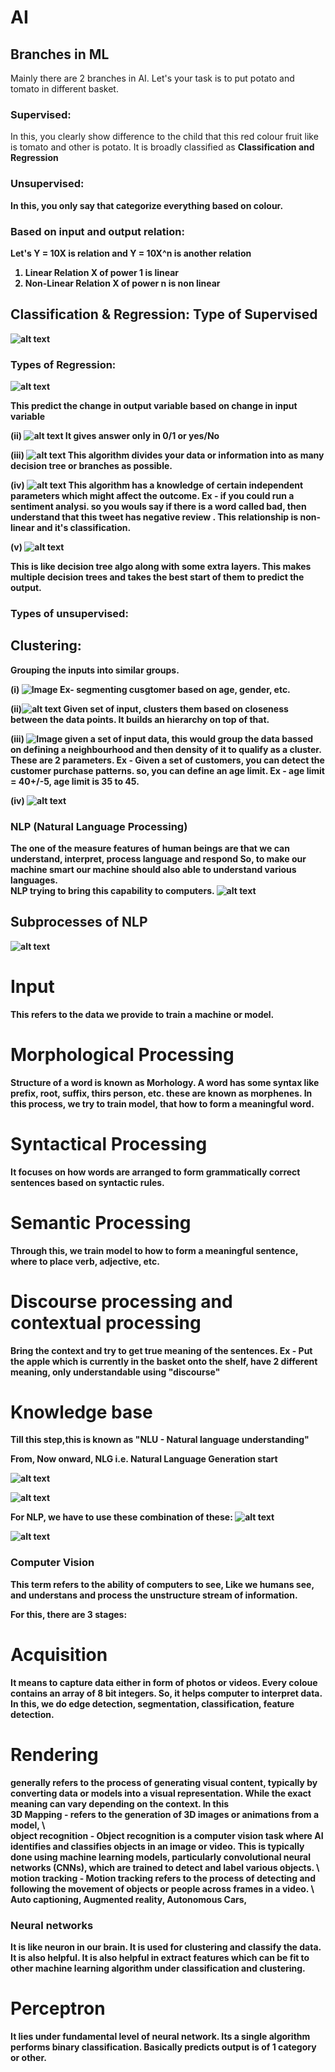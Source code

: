 # AI

## Branches in ML
Mainly there are 2 branches in AI. Let's your task is to put potato and tomato in different basket.
### Supervised:
In this, you clearly show difference to the child that this red colour fruit like is tomato and other is potato. It is broadly classified as <b> Classification <b> and <b> Regression <b> 
### Unsupervised:
In this, you only say that categorize everything based on colour.

### Based on input and output relation:
Let's Y = 10X is relation and Y = 10X^n is another relation
1) Linear Relation
X of power 1 is linear
2) Non-Linear Relation
X of power n is non linear

## Classification & Regression: Type of <b> Supervised <b> 

![alt text](<Screenshot from 2025-01-25 20-58-14.png>)

### Types of Regression:
![alt text](<Screenshot from 2025-01-25 21-03-44.png>)

<b>This predict the change in output variable based on  change in input variable <b>

(ii) ![alt text](<Screenshot from 2025-01-25 21-06-49.png>)
It gives answer only in 0/1 or yes/No

(iii) ![alt text](<Screenshot from 2025-01-25 21-19-21.png>)
This algorithm divides your data or information into as many decision tree or branches as possible.

(iv) ![alt text](<Screenshot from 2025-01-25 21-31-54.png>)
This algorithm has a knowledge of certain independent parameters which might affect the outcome. Ex - if you could run a sentiment analysi. so you wouls say if there is a word called bad, then understand that this tweet has <b> negative review <b>. This relationship is non-linear and it's classification.

(v) ![alt text](<Screenshot from 2025-01-25 22-09-40.png>)
<p>This is like decision tree algo along with some extra layers. This makes multiple decision trees and takes the best start of them to predict the output. </p>

### Types of unsupervised: 
## Clustering:
 <p>Grouping the inputs into similar groups.</p>

 (i)
 ![Image](https://github.com/user-attachments/assets/e44efa2a-0daf-4b1e-80b4-c39767964c09)
 Ex- segmenting cusgtomer based on age, gender, etc.

(ii)![alt text](<Screenshot from 2025-02-15 22-18-22.png>)
Given set of input, clusters them based on closeness between the data points. It builds an hierarchy on top of that.

(iii) ![Image](https://github.com/user-attachments/assets/df7d04de-67f6-4206-bf05-21fdd9259fa9)
given a set of input data, this would group the data bassed on defining a neighbourhood and then density of it to qualify as a cluster. These are 2 parameters. Ex - Given a set of customers, you can detect the customer purchase patterns. so, you can define an age limit. Ex - age limit = 40+/-5, age limit is 35 to 45.

(iv) ![alt text](<Screenshot from 2025-02-15 22-34-40.png>)


### NLP (Natural Language Processing)
The one of the measure features of human beings are that we can understand, interpret, process language and respond So, 
to make our machine smart our machine should also able to understand various languages.\
 <b> NLP <b> trying to bring this capability to computers.
![alt text](<Screenshot from 2025-03-03 17-45-41.png>)

## Subprocesses of NLP
![alt text](<Screenshot from 2025-03-03 17-42-20.png>)

# Input
This refers to the data we provide to train a machine or model.

# Morphological Processing
Structure of a word is known as Morhology. A word has some syntax like prefix, root, suffix, thirs person, etc. these are known as morphenes. In this process, we try to train model, that how to form a meaningful word.

# Syntactical Processing
It focuses on how words are arranged to form grammatically correct sentences based on syntactic rules.

# Semantic Processing
Through this, we train model to how to form a meaningful sentence, where to place verb, adjective, etc.
# Discourse processing and contextual processing
Bring the context and try to get true meaning of the sentences. Ex - Put the apple which is currently in the basket onto the shelf, have 2 different meaning, only understandable using "discourse"

# Knowledge base

Till this step,this is known as "NLU - Natural language understanding"

<p> From, Now onward, NLG i.e. Natural Language Generation start</p>

![alt text](<Screenshot from 2025-03-03 17-43-21.png>)

![alt text](<Screenshot from 2025-03-03 17-45-41.png>)

For NLP, we have to use these combination of these:
![alt text](<Screenshot from 2025-03-03 17-46-31.png>)

![alt text](<Screenshot from 2025-03-03 17-48-44.png>)

### Computer Vision
This term refers to the ability of computers to see, Like we humans see, and understans  and process the unstructure stream of information.

For this, there are 3 stages:
# Acquisition 
It means to capture data either in form of photos or videos. Every coloue contains an array of 8 bit integers. So, it helps computer to interpret data.
In this, we do edge detection, segmentation, classification, feature detection. 
# Rendering
generally refers to the process of generating visual content, typically by converting data or models into a visual representation. While the exact meaning can vary depending on the context. In this   
3D Mapping - refers to the generation of 3D images or animations from a model, \  
object recognition - Object recognition is a computer vision task where AI identifies and classifies objects in an image or video. This is typically done using machine learning models, particularly convolutional neural networks (CNNs), which are trained to detect and label various objects. \  
 motion tracking - Motion tracking refers to the process of detecting and following the movement of objects or people across frames in a video. \  
 Auto captioning, Augmented reality, Autonomous Cars, 

 ### Neural networks
 It is like neuron in our brain. It is used for clustering and classify the data. It is also helpful. It is also helpful in extract features which can be fit to other machine learning algorithm under classification and clustering.

 # Perceptron
 It lies under fundamental level of neural network. Its a single algorithm performs binary classification. Basically predicts output is of 1 category or other.

